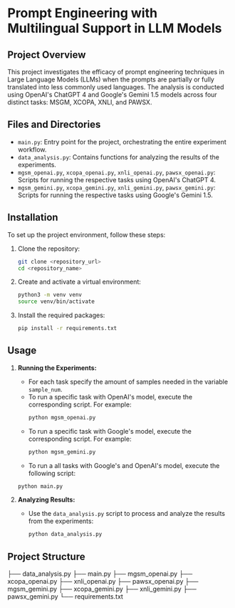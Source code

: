 # Prompt Engineering with Multilingual Support in LLM Models

## Project Overview
This project investigates the efficacy of prompt engineering techniques in Large Language Models (LLMs) when the prompts are partially or fully translated into less commonly used languages. The analysis is conducted using OpenAI's ChatGPT 4 and Google's Gemini 1.5 models across four distinct tasks: MSGM, XCOPA, XNLI, and PAWSX.

## Files and Directories

- `main.py`: Entry point for the project, orchestrating the entire experiment workflow.
- `data_analysis.py`: Contains functions for analyzing the results of the experiments.
- `mgsm_openai.py`, `xcopa_openai.py`, `xnli_openai.py`, `pawsx_openai.py`: Scripts for running the respective tasks using OpenAI's ChatGPT 4.
- `mgsm_gemini.py`, `xcopa_gemini.py`, `xnli_gemini.py`, `pawsx_gemini.py`: Scripts for running the respective tasks using Google's Gemini 1.5.

## Installation

To set up the project environment, follow these steps:

1. Clone the repository:
    ```bash
    git clone <repository_url>
    cd <repository_name>
    ```

2. Create and activate a virtual environment:
    ```bash
    python3 -m venv venv
    source venv/bin/activate
    ```

3. Install the required packages:
    ```bash
    pip install -r requirements.txt
    ```

## Usage

1. **Running the Experiments:**
    - For each task specify the amount of samples needed in the variable `sample_num`.
    - To run a specific task with OpenAI's model, execute the corresponding script. For example:
        ```bash
        python mgsm_openai.py
        ```
    - To run a specific task with Google's model, execute the corresponding script. For example:
        ```bash
        python mgsm_gemini.py
        ```
    - To run a all tasks with Google's and OpenAI's model, execute the following script:
    ```bash
    python main.py
    ```

2. **Analyzing Results:**
    - Use the `data_analysis.py` script to process and analyze the results from the experiments:
        ```bash
        python data_analysis.py
        ```

## Project Structure

├── data_analysis.py
├── main.py
├── mgsm_openai.py
├── xcopa_openai.py
├── xnli_openai.py
├── pawsx_openai.py
├── mgsm_gemini.py
├── xcopa_gemini.py
├── xnli_gemini.py
├── pawsx_gemini.py
└── requirements.txt
